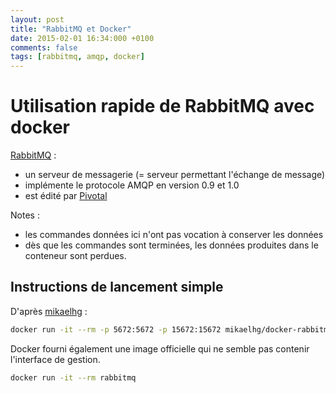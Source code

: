 ```yaml
---
layout: post
title: "RabbitMQ et Docker"
date: 2015-02-01 16:34:000 +0100
comments: false
tags: [rabbitmq, amqp, docker]
---
```


# Utilisation rapide de RabbitMQ avec docker

[RabbitMQ](http://www.rabbitmq.com/) :

* un serveur de messagerie (= serveur permettant l'échange de message)
* implémente le protocole AMQP en version 0.9 et 1.0
* est édité par [Pivotal](http://www.pivotal.io/)

Notes :

* les commandes données ici n'ont pas vocation à conserver les données
* dès que les commandes sont terminées, les données produites dans le conteneur sont perdues.


## Instructions de lancement simple

D'après [mikaelhg](https://github.com/mikaelhg/docker-rabbitmq) :

```bash
docker run -it --rm -p 5672:5672 -p 15672:15672 mikaelhg/docker-rabbitmq
```

Docker fourni également une image officielle qui ne semble pas contenir l'interface de gestion.

```bash
docker run -it --rm rabbitmq
```

